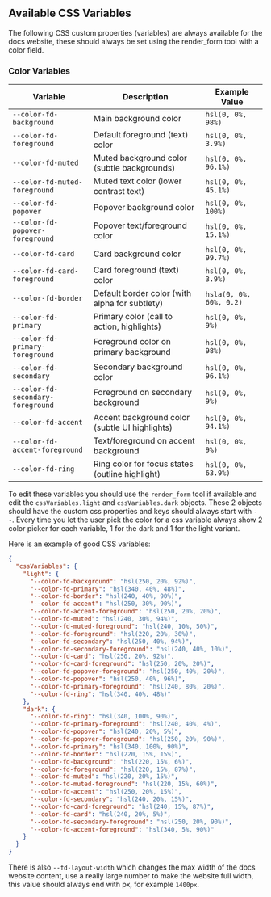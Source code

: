 ## Available CSS Variables

The following CSS custom properties (variables) are always available for the docs website, these should always be set using the render_form tool with a color field.

### Color Variables

| Variable                          | Description                                     | Example Value           |
| --------------------------------- | ----------------------------------------------- | ----------------------- |
| `--color-fd-background`           | Main background color                           | `hsl(0, 0%, 98%)`       |
| `--color-fd-foreground`           | Default foreground (text) color                 | `hsl(0, 0%, 3.9%)`      |
| `--color-fd-muted`                | Muted background color (subtle backgrounds)     | `hsl(0, 0%, 96.1%)`     |
| `--color-fd-muted-foreground`     | Muted text color (lower contrast text)          | `hsl(0, 0%, 45.1%)`     |
| `--color-fd-popover`              | Popover background color                        | `hsl(0, 0%, 100%)`      |
| `--color-fd-popover-foreground`   | Popover text/foreground color                   | `hsl(0, 0%, 15.1%)`     |
| `--color-fd-card`                 | Card background color                           | `hsl(0, 0%, 99.7%)`     |
| `--color-fd-card-foreground`      | Card foreground (text) color                    | `hsl(0, 0%, 3.9%)`      |
| `--color-fd-border`               | Default border color (with alpha for subtlety)  | `hsla(0, 0%, 60%, 0.2)` |
| `--color-fd-primary`              | Primary color (call to action, highlights)      | `hsl(0, 0%, 9%)`        |
| `--color-fd-primary-foreground`   | Foreground color on primary background          | `hsl(0, 0%, 98%)`       |
| `--color-fd-secondary`            | Secondary background color                      | `hsl(0, 0%, 96.1%)`     |
| `--color-fd-secondary-foreground` | Foreground on secondary background              | `hsl(0, 0%, 9%)`        |
| `--color-fd-accent`               | Accent background color (subtle UI highlights)  | `hsl(0, 0%, 94.1%)`     |
| `--color-fd-accent-foreground`    | Text/foreground on accent background            | `hsl(0, 0%, 9%)`        |
| `--color-fd-ring`                 | Ring color for focus states (outline highlight) | `hsl(0, 0%, 63.9%)`     |

To edit these variables you should use the `render_form` tool if available and edit the `cssVariables.light` and `cssVariables.dark` objects. These 2 objects should have the custom css properties and keys should always start with `--`. Every time you let the user pick the color for a css variable always show 2 color picker for each variable, 1 for the dark and 1 for the light variant.

Here is an example of good CSS variables:

```json
{
  "cssVariables": {
    "light": {
      "--color-fd-background": "hsl(250, 20%, 92%)",
      "--color-fd-primary": "hsl(340, 40%, 48%)",
      "--color-fd-border": "hsl(240, 40%, 90%)",
      "--color-fd-accent": "hsl(250, 30%, 90%)",
      "--color-fd-accent-foreground": "hsl(250, 20%, 20%)",
      "--color-fd-muted": "hsl(240, 30%, 94%)",
      "--color-fd-muted-foreground": "hsl(240, 10%, 50%)",
      "--color-fd-foreground": "hsl(220, 20%, 30%)",
      "--color-fd-secondary": "hsl(250, 40%, 94%)",
      "--color-fd-secondary-foreground": "hsl(240, 40%, 10%)",
      "--color-fd-card": "hsl(250, 20%, 92%)",
      "--color-fd-card-foreground": "hsl(250, 20%, 20%)",
      "--color-fd-popover-foreground": "hsl(250, 40%, 20%)",
      "--color-fd-popover": "hsl(250, 40%, 96%)",
      "--color-fd-primary-foreground": "hsl(240, 80%, 20%)",
      "--color-fd-ring": "hsl(340, 40%, 48%)"
    },
    "dark": {
      "--color-fd-ring": "hsl(340, 100%, 90%)",
      "--color-fd-primary-foreground": "hsl(240, 40%, 4%)",
      "--color-fd-popover": "hsl(240, 20%, 5%)",
      "--color-fd-popover-foreground": "hsl(250, 20%, 90%)",
      "--color-fd-primary": "hsl(340, 100%, 90%)",
      "--color-fd-border": "hsl(220, 15%, 15%)",
      "--color-fd-background": "hsl(220, 15%, 6%)",
      "--color-fd-foreground": "hsl(220, 15%, 87%)",
      "--color-fd-muted": "hsl(220, 20%, 15%)",
      "--color-fd-muted-foreground": "hsl(220, 15%, 60%)",
      "--color-fd-accent": "hsl(250, 20%, 15%)",
      "--color-fd-secondary": "hsl(240, 20%, 15%)",
      "--color-fd-card-foreground": "hsl(240, 15%, 87%)",
      "--color-fd-card": "hsl(240, 20%, 5%)",
      "--color-fd-secondary-foreground": "hsl(250, 20%, 90%)",
      "--color-fd-accent-foreground": "hsl(340, 5%, 90%)"
    }
  }
}
```


There is also `--fd-layout-width` which changes the max width of the docs website content, use a really large number to make the website full width, this value should always end with px, for example `1400px`.
